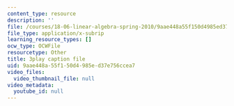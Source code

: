```yaml
---
content_type: resource
description: ''
file: /courses/18-06-linear-algebra-spring-2010/9aae448a55f150d4985ed37e756ccea7_QuZL5IKpO_U.vtt
file_type: application/x-subrip
learning_resource_types: []
ocw_type: OCWFile
resourcetype: Other
title: 3play caption file
uid: 9aae448a-55f1-50d4-985e-d37e756ccea7
video_files:
  video_thumbnail_file: null
video_metadata:
  youtube_id: null
---
```

